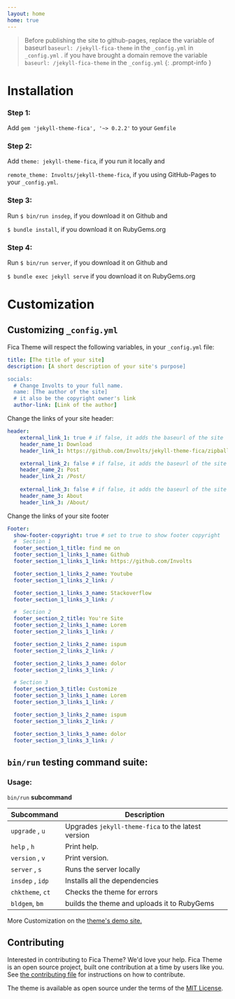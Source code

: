 ```yaml
---
layout: home
home: true
---
```

> Before publishing the site to github-pages, replace the variable of baseurl `baseurl: /jekyll-fica-theme` in the `_config.yml` in `_config.yml` .
> if you have brought a domain remove the variable `baseurl: /jekyll-fica-theme` in the `_config.yml`
{: .prompt-info }


# Installation

### Step 1:
 Add `gem 'jekyll-theme-fica', '~> 0.2.2'` to your `Gemfile`

### Step 2:
 Add `theme: jekyll-theme-fica`, if you run it locally and 
 
 `remote_theme: Involts/jekyll-theme-fica`, if you using GitHub-Pages to your `_config.yml`.

### Step 3:
  Run `$ bin/run insdep`, if you download it on Github and

  `$ bundle install`, if you download it on RubyGems.org

### Step 4:
  Run `$ bin/run server`, if you download it on Github and

  `$ bundle exec jekyll serve` if you download it on RubyGems.org
# Customization

## Customizing `_config.yml`

Fica Theme will respect the following variables, in your `_config.yml` file:

```yml
title: [The title of your site]
description: [A short description of your site's purpose]

socials:
  # Change Involts to your full name.
  name: [The author of the site]
  # it also be the copyright owner's link
  author-link: [Link of the author]
```

Change the links of your site header:

```yml
header:
    external_link_1: true # if false, it adds the baseurl of the site
    header_name_1: Download
    header_link_1: https://github.com/Involts/jekyll-theme-fica/zipball/master

    external_link_2: false # if false, it adds the baseurl of the site
    header_name_2: Post
    header_link_2: /Post/
    
    external_link_3: false # if false, it adds the baseurl of the site
    header_name_3: About
    header_link_3: /About/
```

Change the links of your site footer
```yml
Footer:
  show-footer-copyright: true # set to true to show footer copyright
  #  Section 1
  footer_section_1_title: find me on
  footer_section_1_links_1_name: Github
  footer_section_1_links_1_link: https://github.com/Involts

  footer_section_1_links_2_name: Youtube
  footer_section_1_links_2_link: /

  footer_section_1_links_3_name: Stackoverflow
  footer_section_1_links_3_link: /

  #  Section 2
  footer_section_2_title: You're Site
  footer_section_2_links_1_name: Lorem
  footer_section_2_links_1_link: /

  footer_section_2_links_2_name: ispum
  footer_section_2_links_2_link: /

  footer_section_2_links_3_name: dolor
  footer_section_2_links_3_link: /

  # Section 3
  footer_section_3_title: Customize
  footer_section_3_links_1_name: Lorem
  footer_section_3_links_1_link: /

  footer_section_3_links_2_name: ispum
  footer_section_3_links_2_link: /

  footer_section_3_links_3_name: dolor
  footer_section_3_links_3_link: /

```

## `bin/run` testing command suite:

### Usage:

   `bin/run` **subcommand**

  | Subcommand       | Description
  | -----------------|---------------------------------------|
  | `upgrade` , `u`  |  Upgrades `jekyll-theme-fica` to the latest version |
  | `help` , `h`     |  Print help.                          |
  | `version` , `v`  |  Print version.                       |
  | `server` , `s`   |  Runs the server locally              |
  | `insdep` , `idp` |  Installs all the dependencies        |
  | `chktheme`, `ct` |  Checks the theme for errors          |
  | `bldgem`, `bm`   |  builds the theme and uploads it to RubyGems |

More Customization on the [theme's demo site.](/jekyll-theme-fica/Posts/Fica-Customization/)


## Contributing

Interested in contributing to Fica Theme? We'd love your help. Fica Theme is an open source project, built one contribution at a time by users like you. See [the contributing file](docs/contributing.md) for instructions on how to contribute.

The theme is available as open source under the terms of the [MIT License](https://opensource.org/licenses/MIT).
